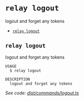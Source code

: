 `relay logout`
==============

logout and forget any tokens

* [`relay logout`](#relay-logout)

## `relay logout`

logout and forget any tokens

```
USAGE
  $ relay logout

DESCRIPTION
  logout and forget any tokens
```

_See code: [dist/commands/logout.ts](https://github.com/relaypro/relay-cli/blob/v1.3.2/dist/commands/logout.ts)_
